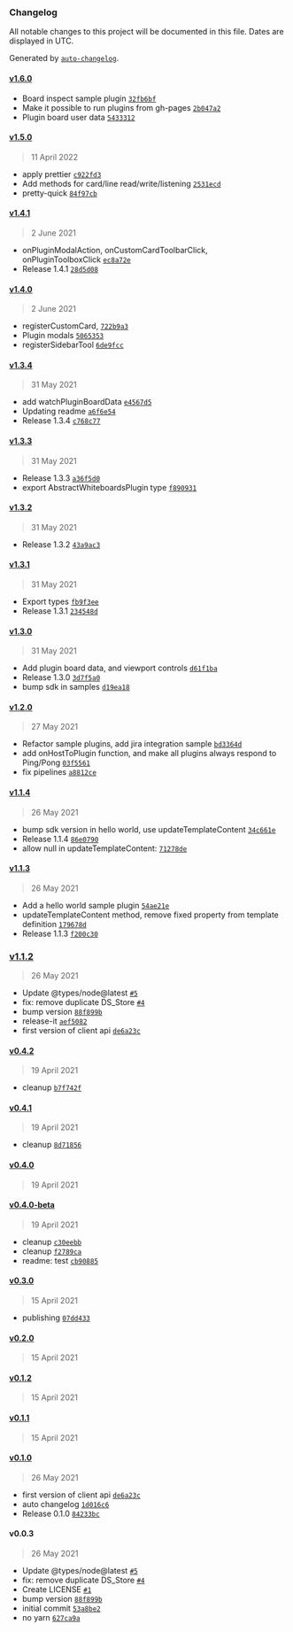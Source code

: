 ### Changelog

All notable changes to this project will be documented in this file. Dates are displayed in UTC.

Generated by [`auto-changelog`](https://github.com/CookPete/auto-changelog).

#### [v1.6.0](https://github.com/Whiteboards-io/whiteboards-plugins/compare/v1.5.0...v1.6.0)

- Board inspect sample plugin [`32fb6bf`](https://github.com/Whiteboards-io/whiteboards-plugins/commit/32fb6bfde8dc4f5a850fb70f925b147e471ca607)
- Make it possible to run plugins from gh-pages [`2b047a2`](https://github.com/Whiteboards-io/whiteboards-plugins/commit/2b047a29504bb041aa40b4a2dc233cd1efc04b36)
- Plugin board user data [`5433312`](https://github.com/Whiteboards-io/whiteboards-plugins/commit/543331260b7c191bff493d5e3383302251eb2241)

#### [v1.5.0](https://github.com/Whiteboards-io/whiteboards-plugins/compare/v1.4.1...v1.5.0)

> 11 April 2022

- apply prettier [`c922fd3`](https://github.com/Whiteboards-io/whiteboards-plugins/commit/c922fd35571833edab30266a8147f34116c64ccc)
- Add methods for card/line read/write/listening [`2531ecd`](https://github.com/Whiteboards-io/whiteboards-plugins/commit/2531ecdbdf282674e989a60912c9ffb7f4024ea9)
- pretty-quick [`84f97cb`](https://github.com/Whiteboards-io/whiteboards-plugins/commit/84f97cb95c4b119da66cf3b21e79675a74aa9df9)

#### [v1.4.1](https://github.com/Whiteboards-io/whiteboards-plugins/compare/v1.4.0...v1.4.1)

> 2 June 2021

- onPluginModalAction, onCustomCardToolbarClick, onPluginToolboxClick [`ec8a72e`](https://github.com/Whiteboards-io/whiteboards-plugins/commit/ec8a72e6458c8d2d57d101d5339ca72a91ce082c)
- Release 1.4.1 [`28d5d08`](https://github.com/Whiteboards-io/whiteboards-plugins/commit/28d5d08c369b2bebd30f22af3719743a2946c2d6)

#### [v1.4.0](https://github.com/Whiteboards-io/whiteboards-plugins/compare/v1.3.4...v1.4.0)

> 2 June 2021

- registerCustomCard, [`722b9a3`](https://github.com/Whiteboards-io/whiteboards-plugins/commit/722b9a3c104f6db70725b3aebddeaa1f11735280)
- Plugin modals [`5065353`](https://github.com/Whiteboards-io/whiteboards-plugins/commit/5065353ab3b76de241596c9ea562451d8b3e244b)
- registerSidebarTool [`6de9fcc`](https://github.com/Whiteboards-io/whiteboards-plugins/commit/6de9fcc00e76200aca033de01624c081ec155253)

#### [v1.3.4](https://github.com/Whiteboards-io/whiteboards-plugins/compare/v1.3.3...v1.3.4)

> 31 May 2021

- add watchPluginBoardData [`e4567d5`](https://github.com/Whiteboards-io/whiteboards-plugins/commit/e4567d5775ffb4255d49a8c050891cebe61f3614)
- Updating readme [`a6f6e54`](https://github.com/Whiteboards-io/whiteboards-plugins/commit/a6f6e544fa80efb240da55b64b7c7dccafea01bb)
- Release 1.3.4 [`c768c77`](https://github.com/Whiteboards-io/whiteboards-plugins/commit/c768c77082d4910dc70bdd83fd3474f456ea15bf)

#### [v1.3.3](https://github.com/Whiteboards-io/whiteboards-plugins/compare/v1.3.2...v1.3.3)

> 31 May 2021

- Release 1.3.3 [`a36f5d0`](https://github.com/Whiteboards-io/whiteboards-plugins/commit/a36f5d0fce365fd62be8efc3ed2e4d0f8a126824)
- export AbstractWhiteboardsPlugin type [`f890931`](https://github.com/Whiteboards-io/whiteboards-plugins/commit/f890931684846df4746f6b409ee8dc69d1809c62)

#### [v1.3.2](https://github.com/Whiteboards-io/whiteboards-plugins/compare/v1.3.1...v1.3.2)

> 31 May 2021

- Release 1.3.2 [`43a9ac3`](https://github.com/Whiteboards-io/whiteboards-plugins/commit/43a9ac36d7fd1b266ea2778a92e8e2b9877f122c)

#### [v1.3.1](https://github.com/Whiteboards-io/whiteboards-plugins/compare/v1.3.0...v1.3.1)

> 31 May 2021

- Export types [`fb9f3ee`](https://github.com/Whiteboards-io/whiteboards-plugins/commit/fb9f3ee857f939ff18205157da45a5d98c2826cc)
- Release 1.3.1 [`234548d`](https://github.com/Whiteboards-io/whiteboards-plugins/commit/234548d9a00c6926cb069ef22f248f108d667668)

#### [v1.3.0](https://github.com/Whiteboards-io/whiteboards-plugins/compare/v1.2.0...v1.3.0)

> 31 May 2021

- Add plugin board data, and viewport controls [`d61f1ba`](https://github.com/Whiteboards-io/whiteboards-plugins/commit/d61f1ba32b05a5216ab66b04e6ffce2a5fb65434)
- Release 1.3.0 [`3d7f5a0`](https://github.com/Whiteboards-io/whiteboards-plugins/commit/3d7f5a038e4a71a88ce2446882c9cbd0bd4ec6fa)
- bump sdk in samples [`d19ea18`](https://github.com/Whiteboards-io/whiteboards-plugins/commit/d19ea18739b84b5b22b73a17fe1f5168e98f776d)

#### [v1.2.0](https://github.com/Whiteboards-io/whiteboards-plugins/compare/v1.1.4...v1.2.0)

> 27 May 2021

- Refactor sample plugins, add jira integration sample [`bd3364d`](https://github.com/Whiteboards-io/whiteboards-plugins/commit/bd3364d164e301dccb641905c8704a81a76731fe)
- add onHostToPlugin function, and make all plugins always respond to Ping/Pong [`03f5561`](https://github.com/Whiteboards-io/whiteboards-plugins/commit/03f55615cee401e367e916b8d3fa4af483d1b19b)
- fix pipelines [`a8812ce`](https://github.com/Whiteboards-io/whiteboards-plugins/commit/a8812ce656d47468c11e7cf38d9ed1c3c4fd75c6)

#### [v1.1.4](https://github.com/Whiteboards-io/whiteboards-plugins/compare/v1.1.3...v1.1.4)

> 26 May 2021

- bump sdk version in hello world, use updateTemplateContent [`34c661e`](https://github.com/Whiteboards-io/whiteboards-plugins/commit/34c661e9281a5e4bd675b69e0b5853d1baa2a1c4)
- Release 1.1.4 [`86e0790`](https://github.com/Whiteboards-io/whiteboards-plugins/commit/86e0790e1334fffc2bf84d857c95e5ad3b1500ea)
- allow null in updateTemplateContent: [`71278de`](https://github.com/Whiteboards-io/whiteboards-plugins/commit/71278debdd70d07b36a5cf9e0ea1ab0c61e940ea)

#### [v1.1.3](https://github.com/Whiteboards-io/whiteboards-plugins/compare/v1.1.2...v1.1.3)

> 26 May 2021

- Add a hello world sample plugin [`54ae21e`](https://github.com/Whiteboards-io/whiteboards-plugins/commit/54ae21eb1f6fbd574c9774e2a94f44b41c3a4713)
- updateTemplateContent method, remove fixed property from template definition [`179678d`](https://github.com/Whiteboards-io/whiteboards-plugins/commit/179678dea615294494147c28099c7390a2ef2f4d)
- Release 1.1.3 [`f200c30`](https://github.com/Whiteboards-io/whiteboards-plugins/commit/f200c30d2b36afc2c6f8df20e3ef7a82315886f9)

### [v1.1.2](https://github.com/Whiteboards-io/whiteboards-plugins/compare/v0.4.2...v1.1.2)

> 26 May 2021

- Update @types/node@latest [`#5`](https://github.com/Whiteboards-io/whiteboards-plugins/pull/5)
- fix: remove duplicate DS_Store [`#4`](https://github.com/Whiteboards-io/whiteboards-plugins/pull/4)
- bump version [`88f899b`](https://github.com/Whiteboards-io/whiteboards-plugins/commit/88f899b1336a993ef079de681e182855ec4543ab)
- release-it [`aef5082`](https://github.com/Whiteboards-io/whiteboards-plugins/commit/aef508244ad908c7d603615918ae0886924f1518)
- first version of client api [`de6a23c`](https://github.com/Whiteboards-io/whiteboards-plugins/commit/de6a23c71696b845ee5a9c76153ad657396de83e)

#### [v0.4.2](https://github.com/Whiteboards-io/whiteboards-plugins/compare/v0.4.1...v0.4.2)

> 19 April 2021

- cleanup [`b7f742f`](https://github.com/Whiteboards-io/whiteboards-plugins/commit/b7f742f5a19cccd2813413c383b605d3e9825579)

#### [v0.4.1](https://github.com/Whiteboards-io/whiteboards-plugins/compare/v0.4.0...v0.4.1)

> 19 April 2021

- cleanup [`8d71856`](https://github.com/Whiteboards-io/whiteboards-plugins/commit/8d71856f2c3f93479cdccc17f99e946c05f9e494)

#### [v0.4.0](https://github.com/Whiteboards-io/whiteboards-plugins/compare/v0.4.0-beta...v0.4.0)

> 19 April 2021

#### [v0.4.0-beta](https://github.com/Whiteboards-io/whiteboards-plugins/compare/v0.3.0...v0.4.0-beta)

> 19 April 2021

- cleanup [`c30eebb`](https://github.com/Whiteboards-io/whiteboards-plugins/commit/c30eebb1b85a9f5703fd89aef13b41a60f99ac72)
- cleanup [`f2789ca`](https://github.com/Whiteboards-io/whiteboards-plugins/commit/f2789ca8a5442e075158f0f1e0f769e9fb173db2)
- readme: test [`cb90885`](https://github.com/Whiteboards-io/whiteboards-plugins/commit/cb9088533b0fa8978dbe8afdd4f70914a7b84ab0)

#### [v0.3.0](https://github.com/Whiteboards-io/whiteboards-plugins/compare/v0.2.0...v0.3.0)

> 15 April 2021

- publishing [`07dd433`](https://github.com/Whiteboards-io/whiteboards-plugins/commit/07dd433138b2cdbeba55cfd440618eabb18e9893)

#### [v0.2.0](https://github.com/Whiteboards-io/whiteboards-plugins/compare/v0.1.2...v0.2.0)

> 15 April 2021

#### [v0.1.2](https://github.com/Whiteboards-io/whiteboards-plugins/compare/v0.1.1...v0.1.2)

> 15 April 2021

#### [v0.1.1](https://github.com/Whiteboards-io/whiteboards-plugins/compare/v0.1.0...v0.1.1)

> 15 April 2021

#### [v0.1.0](https://github.com/Whiteboards-io/whiteboards-plugins/compare/v0.0.3...v0.1.0)

> 26 May 2021

- first version of client api [`de6a23c`](https://github.com/Whiteboards-io/whiteboards-plugins/commit/de6a23c71696b845ee5a9c76153ad657396de83e)
- auto changelog [`1d016c6`](https://github.com/Whiteboards-io/whiteboards-plugins/commit/1d016c648760d5531debf8455961b9a61ae78d24)
- Release 0.1.0 [`84233bc`](https://github.com/Whiteboards-io/whiteboards-plugins/commit/84233bc7eedc62528a58a1fe172c4d65d43a5609)

#### v0.0.3

> 26 May 2021

- Update @types/node@latest [`#5`](https://github.com/Whiteboards-io/whiteboards-plugins/pull/5)
- fix: remove duplicate DS_Store [`#4`](https://github.com/Whiteboards-io/whiteboards-plugins/pull/4)
- Create LICENSE [`#1`](https://github.com/Whiteboards-io/whiteboards-plugins/pull/1)
- bump version [`88f899b`](https://github.com/Whiteboards-io/whiteboards-plugins/commit/88f899b1336a993ef079de681e182855ec4543ab)
- initial commit [`53a8be2`](https://github.com/Whiteboards-io/whiteboards-plugins/commit/53a8be21acb809e44e4f423ee0899affa511ebbb)
- no yarn [`627ca9a`](https://github.com/Whiteboards-io/whiteboards-plugins/commit/627ca9ac92a6cc930a6833dd2ac2e3858c5511f3)

